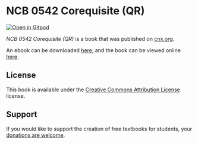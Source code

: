 # NCB 0542 Corequisite (QR)

[![Open in Gitpod](https://gitpod.io/button/open-in-gitpod.svg)](https://gitpod.io/from-referrer/)

_NCB 0542 Corequisite (QR)_ is a book that was published on [cnx.org](https://cnx.org/).

An ebook can be downloaded [here](https://github.com/cnx-user-books/cnxbook-ncb-0542-corequisite-for-mat-1043-qr/releases/latest), and the book can be viewed online [here](https://github.com/cnx-user-books/cnxbook-ncb-0542-corequisite-for-mat-1043-qr/releases/latest).

## License
This book is available under the [Creative Commons Attribution License](./LICENSE) license.

## Support
If you would like to support the creation of free textbooks for students, your [donations are welcome](https://riceconnect.rice.edu/donation/support-openstax-banner).
